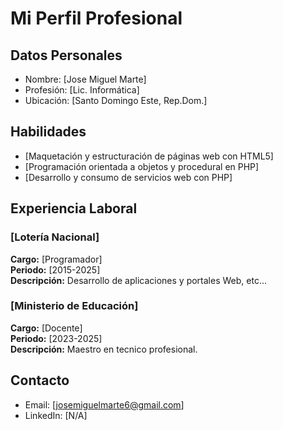 # Mi Perfil Profesional

## Datos Personales
- Nombre: [Jose Miguel Marte]
- Profesión: [Lic. Informática]
- Ubicación: [Santo Domingo Este, Rep.Dom.]

## Habilidades
- [Maquetación y estructuración de páginas web con HTML5]
- [Programación orientada a objetos y procedural en PHP]
- [Desarrollo y consumo de servicios web con PHP]

## Experiencia Laboral

### [Lotería Nacional]
**Cargo:** [Programador]  
**Periodo:** [2015-2025]  
**Descripción:** Desarrollo de aplicaciones y portales Web, etc...

### [Ministerio de Educación]
**Cargo:** [Docente]  
**Periodo:** [2023-2025]  
**Descripción:** Maestro en tecnico profesional.

## Contacto
- Email: [josemiguelmarte6@gmail.com]
- LinkedIn: [N/A]